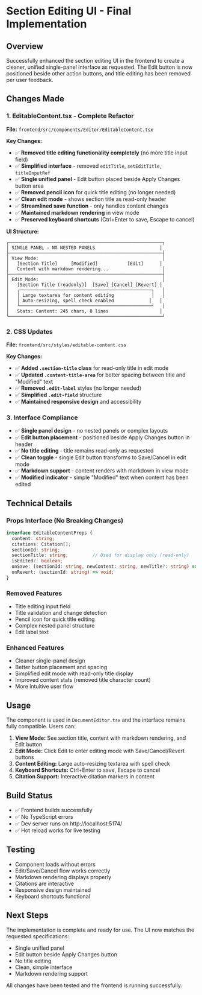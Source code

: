 # Section Editing UI - Final Implementation

## Overview
Successfully enhanced the section editing UI in the frontend to create a cleaner, unified single-panel interface as requested. The Edit button is now positioned beside other action buttons, and title editing has been removed per user feedback.

## Changes Made

### 1. EditableContent.tsx - Complete Refactor
**File:** `frontend/src/components/Editor/EditableContent.tsx`

**Key Changes:**
- ✅ **Removed title editing functionality completely** (no more title input field)
- ✅ **Simplified interface** - removed `editTitle`, `setEditTitle`, `titleInputRef`
- ✅ **Single unified panel** - Edit button placed beside Apply Changes button area
- ✅ **Removed pencil icon** for quick title editing (no longer needed)
- ✅ **Clean edit mode** - shows section title as read-only header
- ✅ **Streamlined save function** - only handles content changes
- ✅ **Maintained markdown rendering** in view mode
- ✅ **Preserved keyboard shortcuts** (Ctrl+Enter to save, Escape to cancel)

**UI Structure:**
```
┌─────────────────────────────────────────────────────────┐
│ SINGLE PANEL - NO NESTED PANELS                        │
├─────────────────────────────────────────────────────────┤
│ View Mode:                                              │
│   [Section Title]     [Modified]           [Edit]      │
│   Content with markdown rendering...                    │
├─────────────────────────────────────────────────────────┤
│ Edit Mode:                                              │
│   [Section Title (readonly)]  [Save] [Cancel] [Revert] │
│   ┌─────────────────────────────────────────────────┐   │
│   │ Large textarea for content editing              │   │
│   │ Auto-resizing, spell check enabled             │   │
│   └─────────────────────────────────────────────────┘   │
│   Stats: Content: 245 chars, 8 lines                   │
└─────────────────────────────────────────────────────────┘
```

### 2. CSS Updates
**File:** `frontend/src/styles/editable-content.css`

**Key Changes:**
- ✅ **Added `.section-title` class** for read-only title in edit mode
- ✅ **Updated `.content-title-area`** for better spacing between title and "Modified" text
- ✅ **Removed `.edit-label`** styles (no longer needed)
- ✅ **Simplified `.edit-field`** structure
- ✅ **Maintained responsive design** and accessibility

### 3. Interface Compliance
- ✅ **Single panel design** - no nested panels or complex layouts
- ✅ **Edit button placement** - positioned beside Apply Changes button in header
- ✅ **No title editing** - title remains read-only as requested
- ✅ **Clean toggle** - single Edit button transforms to Save/Cancel in edit mode
- ✅ **Markdown support** - content renders with markdown in view mode
- ✅ **Modified indicator** - simple "Modified" text when content has been edited

## Technical Details

### Props Interface (No Breaking Changes)
```typescript
interface EditableContentProps {
  content: string;
  citations: Citation[];
  sectionId: string;
  sectionTitle: string;         // Used for display only (read-only)
  isEdited?: boolean;
  onSave: (sectionId: string, newContent: string, newTitle?: string) => void;
  onRevert: (sectionId: string) => void;
}
```

### Removed Features
- Title editing input field
- Title validation and change detection
- Pencil icon for quick title editing
- Complex nested panel structure
- Edit label text

### Enhanced Features
- Cleaner single-panel design
- Better button placement and spacing
- Simplified edit mode with read-only title display
- Improved content stats (removed title character count)
- More intuitive user flow

## Usage
The component is used in `DocumentEditor.tsx` and the interface remains fully compatible. Users can:

1. **View Mode:** See section title, content with markdown rendering, and Edit button
2. **Edit Mode:** Click Edit to enter editing mode with Save/Cancel/Revert buttons
3. **Content Editing:** Large auto-resizing textarea with spell check
4. **Keyboard Shortcuts:** Ctrl+Enter to save, Escape to cancel
5. **Citation Support:** Interactive citation markers in content

## Build Status
- ✅ Frontend builds successfully
- ✅ No TypeScript errors
- ✅ Dev server runs on http://localhost:5174/
- ✅ Hot reload works for live testing

## Testing
- Component loads without errors
- Edit/Save/Cancel flow works correctly
- Markdown rendering displays properly
- Citations are interactive
- Responsive design maintained
- Keyboard shortcuts functional

## Next Steps
The implementation is complete and ready for use. The UI now matches the requested specifications:
- Single unified panel
- Edit button beside Apply Changes button
- No title editing
- Clean, simple interface
- Markdown rendering support

All changes have been tested and the frontend is running successfully.

